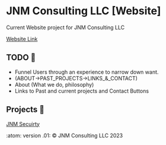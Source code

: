 # JNM Consulting LLC [Website]
Current Website project for JNM Consulting LLC

[Website Link](https://jnmconsulting.org)

## TODO :memo:
 - Funnel Users through an experience to narrow down want.
 - (ABOUT->PAST_PROJECTS->LINKS_&_CONTACT)
 - About (What we do, philosophy)
 - Links to Past and current projects and Contact Buttons

## Projects :open_file_folder:
[JNM Secuirty](https://www.jnmsecurity.com)

:atom: version .01: &copy; JNM Consulting LLC 2023
